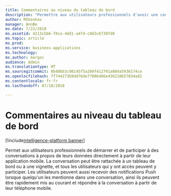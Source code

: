 ```yaml
---
title: Commentaires au niveau du tableau de bord
description: "Permettre aux utilisateurs professionnels d'avoir une conversation sur leurs données."
author: MShenhav
manager: AnnBe
ms.date: 7/22/2018
ms.assetid: 4213cbb6-f0ce-4dd1-a4f4-c0d3c6738fd8
ms.topic: article
ms.prod: 
ms.service: business-applications
ms.technology: 
ms.author: margoc
audience: Admin
ms.translationtype: HT
ms.sourcegitcommit: 0b40bb3c98145f5a260f412701a884a5936174ce
ms.openlocfilehash: 7f744273b9dd76de77086466e436210657034a82
ms.contentlocale: fr-fr
ms.lasthandoff: 07/18/2018

---
```

# <a name="dashboard-level-commenting"></a>Commentaires au niveau du tableau de bord

[!include[intelligence-platform banner](../../includes/intelligence-platform.md)]



Permet aux utilisateurs professionnels de démarrer et de participer à des conversations à propos de leurs données directement à partir de leur application mobile. La conversation peut être rattachée à un tableau de bord ou à une vignette, et tous les utilisateurs qui y ont accès peuvent y participer. Les utilisateurs peuvent aussi recevoir des notifications Push lorsque quelqu'un les mentionne dans une conversation, ainsi ils peuvent être rapidement mis au courant et répondre à la conversation à partir de leur téléphone mobile.


